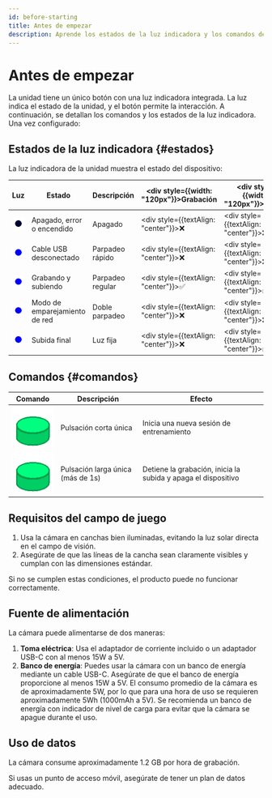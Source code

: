```yaml
---
id: before-starting
title: Antes de empezar
description: Aprende los estados de la luz indicadora y los comandos del dispositivo.
---
```


# Antes de empezar

La unidad tiene un único botón con una luz indicadora integrada. La luz indica el estado de la unidad, y el botón permite la interacción.
A continuación, se detallan los comandos y los estados de la luz indicadora.
Una vez configurado:

## Estados de la luz indicadora {#estados}

La luz indicadora de la unidad muestra el estado del dispositivo:

| Luz                                                       | Estado                            | Descripción        | <div style={{width: "120px"}}>Grabación</div> | <div style={{width: "120px"}}>Subida</div>   | <div style={{width: "120px"}}>Emparejamiento</div> |
|-----------------------------------------------------------|-----------------------------------|--------------------|---------------------------------------------------|----------------------------------------------|------------------------------------------------------------|
| ![apagado](/img/blink1_1000ms_0_0ms.gif)                 | Apagado, error o encendido        | Apagado           | <div style={{textAlign: "center"}}>❌</div>        | <div style={{textAlign: "center"}}>❌</div>   | <div style={{textAlign: "center"}}>❌</div>       |
| ![parpadeo_rápido](/img/blink1_200ms_50_0ms.gif)         | Cable USB desconectado            | Parpadeo rápido   | <div style={{textAlign: "center"}}>❌</div>        | <div style={{textAlign: "center"}}>❌</div>   | <div style={{textAlign: "center"}}>❌</div>       |
| ![parpadeo_medio](/img/blink1_1000ms_50_0ms.gif)         | Grabando y subiendo               | Parpadeo regular  | <div style={{textAlign: "center"}}>✅</div>        | <div style={{textAlign: "center"}}>✅</div>   | <div style={{textAlign: "center"}}>❌</div>       |
| ![doble_parpadeo](/img/blink2_400ms_50_1000ms.gif)       | Modo de emparejamiento de red     | Doble parpadeo    | <div style={{textAlign: "center"}}>❌</div>        | <div style={{textAlign: "center"}}>❌</div>   | <div style={{textAlign: "center"}}>✅</div>       |
| ![luz_encendida](/img/blink1_1000ms_100_0ms.gif)         | Subida final                      | Luz fija          | <div style={{textAlign: "center"}}>❌</div>        | <div style={{textAlign: "center"}}>✅</div>   | <div style={{textAlign: "center"}}>❌</div>       |

## Comandos {#comandos}

| Comando                                                | Descripción                         | Efecto                                                      |
|--------------------------------------------------------|-------------------------------------|-------------------------------------------------------------|
| ![pulsación_corta](/img/button_spring_green_short.gif) | Pulsación corta única               | Inicia una nueva sesión de entrenamiento                   |
| ![pulsación_larga](/img/button_spring_green_long.gif)  | Pulsación larga única (más de 1s)   | Detiene la grabación, inicia la subida y apaga el dispositivo|

## Requisitos del campo de juego

1. Usa la cámara en canchas bien iluminadas, evitando la luz solar directa en el campo de visión.
2. Asegúrate de que las líneas de la cancha sean claramente visibles y cumplan con las dimensiones estándar.

Si no se cumplen estas condiciones, el producto puede no funcionar correctamente.

## Fuente de alimentación

La cámara puede alimentarse de dos maneras:

1. **Toma eléctrica**: Usa el adaptador de corriente incluido o un adaptador USB-C con al menos 15W a 5V.
2. **Banco de energía**: Puedes usar la cámara con un banco de energía mediante un cable USB-C. Asegúrate de que el banco de energía proporcione al menos 15W a 5V. El consumo promedio de la cámara es de aproximadamente 5W, por lo que para una hora de uso se requieren aproximadamente 5Wh (1000mAh a 5V). Se recomienda un banco de energía con indicador de nivel de carga para evitar que la cámara se apague durante el uso.

## Uso de datos

La cámara consume aproximadamente 1.2 GB por hora de grabación.

Si usas un punto de acceso móvil, asegúrate de tener un plan de datos adecuado.
